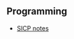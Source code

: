 ## Programming

- [SICP notes](https://github.com/jiangqinhua/cs-related-notes/tree/master/Structure%20and%20Interpretation%20of%20computer%20programs)

